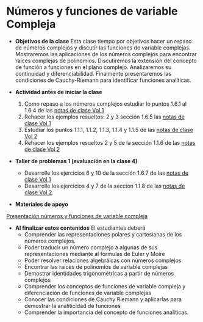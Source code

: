 # Números y funciones de variable Compleja

+ **Objetivos de la clase**
Esta clase tiempo por objetivos hacer un repaso de números complejos y discutir las funciones de variable complejas. Mostraremos las aplicaciones de los números complejos para encontrar raíces complejas de polinomios. Discutiremos la extensión del concepto de función a funciones en el plano complejo. Analizaremos su continuidad y diferenciabilidad. Finalmente presentaremos las condiciones de Cauchy-Riemann para identificar funciones analíticas.


+ **Actividad antes de iniciar la clase**
   1. Como repaso a los números complejos estudiar lo puntos 1.6.1 al 1.6.4 de las [notas de clase Vol 1](https://github.com/nunezluis/MisCursos/blob/main/MisMateriales/LibrosCapitulos/VolumenUNO.pdf)
   2. Rehacer los ejemplos resueltos: 2 y 3 sección 1.6.5 las [notas de clase Vol 1](https://github.com/nunezluis/MisCursos/blob/main/MisMateriales/LibrosCapitulos/VolumenUNO.pdf)
   3. Estudiar los puntos 1.1.1, 1.1.2, 1.1.3, 1.1.4 y 1.1.5 de las [notas de clase Vol 2](https://github.com/nunezluis/MisCursos/blob/main/MisMateriales/LibrosCapitulos/VolumenDOS.pdf)
   4. Rehacer los ejemplos resueltos 2 y 5 de la sección 1.1.6 de las [notas de clase Vol 2](https://github.com/nunezluis/MisCursos/blob/main/MisMateriales/LibrosCapitulos/VolumenDOS.pdf)

+ **Taller de problemas 1 (evaluación en la clase 4)**
   + Desarrolle los ejercicios 6 y 10 de la sección 1.6.7 de las [notas de clase Vol 1](https://github.com/nunezluis/MisCursos/blob/main/MisMateriales/LibrosCapitulos/VolumenUNO.pdf)
   + Desarrolle los ejercicios 4 y 7 de la sección 1.1.8 de las [notas de clase Vol 2](https://github.com/nunezluis/MisCursos/blob/main/MisMateriales/LibrosCapitulos/VolumenDOS.pdf).

+ **Materiales de apoyo**

[Presentación números y funciones de variable compleja](https://github.com/nunezluis/MisCursos/blob/main/MisMateriales/Presentaciones/M2_1_1IntroVariabCompleja.pdf)


+ **Al finalizar estos contenidos** El estudiantes deberá
  + Comprender las representaciones polares y cartesianas de los números complejos.
  + Poder traducir un número complejo a algunas de sus representaciones mediante al fórmulas de Euler y Moire
  + Poder resolver relaciones algebráicas con números complejos
  + Encontrar las raíces de polinomios de variable complejas
  + Demostrar identidades trigonométricas a partir de números complejos
  + Comprender los conceptos de funciones de variable compleja y diferenciación de funciones de variable complejas
  + Conocer las condiciones de Cauchy Riemann y aplicarlas para demostrar la analiticidad de funciones
  + Comprender la importancia del concepto de funciones analíticas.

